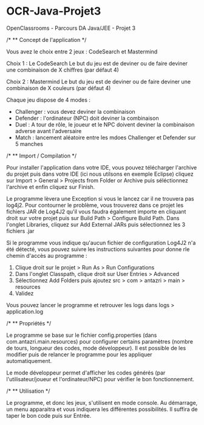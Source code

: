 # OCR-Java-Projet3
OpenClassrooms - Parcours DA Java/JEE - Projet 3

/*
** Concept de l'application
*/

Vous avez le choix entre 2 jeux : CodeSearch et Mastermind

Choix 1 : Le CodeSearch
Le but du jeu est de deviner ou de faire deviner une combinaison de X chiffres (par défaut 4)

Choix 2 : Mastermind
Le but du jeu est de deviner ou de faire deviner une combinaison de X couleurs (par défaut 4)

Chaque jeu dispose de 4 modes :
- Challenger : vous devez deviner la combinaison
- Defender : l'ordinateur (NPC) doit deviner la combinaison
- Duel : A tour de rôle, le joueur et le NPC doivent deviner la combinaison adverse avant l'adversaire
- Match : lancement aléatoire entre les mdoes Challenger et Defender sur 5 manches

/*
** Import / Compilation
*/

Pour installer l'application dans votre IDE, vous pouvez télécharger l'archive du projet puis dans votre IDE (ici nous utilsons en exemple Eclipse) cliquez sur Import > General > Projects from Folder or Archive puis séléctionnez l'archive et enfin cliquez sur Finish.

Le programme lèvera une Exception si vous le lancez car il ne trouvera pas log4j2. Pour contourner le problème, vous trouverez dans ce projet les fichiers JAR de Log4J2 qu'il vous faudra également importe en cliquant droit sur votre projet puis sur Build Path > Configure Build Path. Dans l'onglet Libraries, cliquez sur Add External JARs puis sélectionnez les 3 fichiers .jar

Si le programme vous indique qu'aucun fichier de configuration Log4J2 n'a été détecté, vous pouvez suivre les instructions suivantes pour donne rle chemin d'accès au programme :
1. Clique droit sur le projet > Run As > Run Configurations
2. Dans l'onglet Classpath, clique droit sur User Entries > Advanced
3. Sélectionnez Add Folders puis ajoutez src > com > antazri > main > resources
4. Validez

Vous pouvez lancer le programme et retrouver les logs dans logs > application.log

/*
** Propriétés
*/

Le programme se base sur le fichier config.properties (dans com.antazri.main.resources) pour configurer certains paramètres (nombre de tours, longueur des codes, mode développeur). Il est possible de les modifier puis de relancer le programme pour les appliquer automatiquement.

Le mode développeur permet d'afficher les codes générés (par l'utilisateur/joueur et l'ordinateur/NPC) pour vérifier le bon fonctionnement. 

/*
** Utilisation
*/

Le programme, et donc les jeux, s'utilisent en mode console. Au démarrage, un menu apparaitra et vous indiquera les différentes possibilités. Il suffira de taper le bon code puis sur Entrée. 
